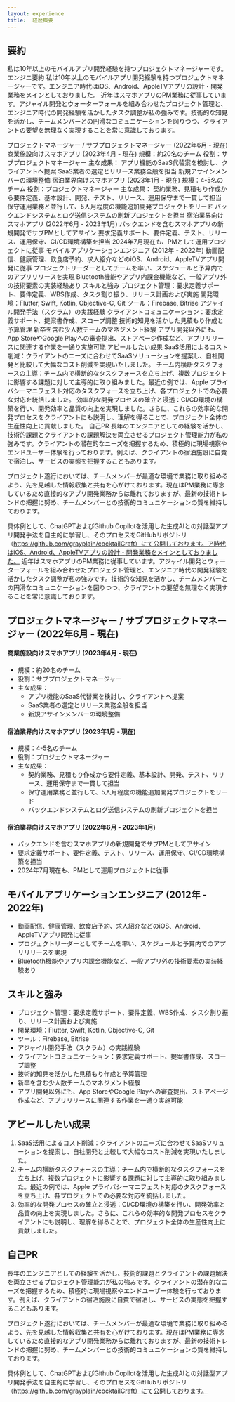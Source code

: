 ```yaml
---
layout: experience
title:  経歴概要
---
```


<!--# 職務経歴書-->


## 要約
私は10年以上のモバイルアプリ開発経験を持つプロジェクトマネージャーです。エンジニ要約
私は10年以上のモバイルアプリ開発経験を持つプロジェクトマネージャーです。エンジニア時代はiOS、Android、AppleTVアプリの設計・開発業務をメインとしておりました。 近年はスマホアプリのPM業務に従事しています。アジャイル開発とウォーターフォールを組み合わせたプロジェクト管理と、エンジニア時代の開発経験を活かしたタスク調整が私の強みです。技術的な知見を活かし、チームメンバーとの円滑なコミュニケーションを図りつつ、クライアントの要望を無理なく実現することを常に意識しております。

プロジェクトマネージャー / サブプロジェクトマネージャー (2022年6月 - 現在)
商業施設向けスマホアプリ (2023年4月 - 現在)
規模：約20名のチーム
役割：サブプロジェクトマネージャー
主な成果：
アプリ機能のSaaS代替案を検討し、クライアントへ提案
SaaS業者の選定とリリース業務全般を担当
新規アサインメンバーの環境整備
宿泊業界向けスマホアプリ (2023年1月 - 現在)
規模：4-5名のチーム
役割：プロジェクトマネージャー
主な成果：
契約業務、見積もり作成から要件定義、基本設計、開発、テスト、リリース、運用保守まで一貫して担当
保守運用業務と並行して、5人月程度の機能追加開発プロジェクトをリード
バックエンドシステムとログ送信システムの刷新プロジェクトを担当
宿泊業界向けスマホアプリ (2022年6月 - 2023年1月)
バックエンドを含むスマホアプリの新規開発でサブPMとしてアサイン
要求定義サポート、要件定義、テスト、リリース、運用保守、CI/CD環境構築を担当
2024年7月現在も、PMとして運用プロジェクトに従事
モバイルアプリケーションエンジニア (2012年 - 2022年)
動画配信、健康管理、飲食店予約、求人紹介などのiOS、Android、AppleTVアプリ開発に従事
プロジェクトリーダーとしてチームを率い、スケジュールと予算内でのアプリリリースを実現
Bluetooth機能やアプリ内課金機能など、一般アプリ外の技術要素の実装経験あり
スキルと強み
プロジェクト管理：要求定義サポート、要件定義、WBS作成、タスク割り振り、リリース計画および実施
開発環境：Flutter, Swift, Kotlin, Objective-C, Git
ツール：Firebase, Bitrise
アジャイル開発手法（スクラム）の実践経験
クライアントコミュニケーション：要求定義サポート、提案書作成、スコープ調整
技術的知見を活かした見積もり作成と予算管理
新卒を含む少人数チームのマネジメント経験
アプリ開発以外にも、App StoreやGoogle Playへの審査提出、ストアページ作成など、アプリリリースに関連する作業を一通り実施可能
アピールしたい成果
SaaS活用によるコスト削減：クライアントのニーズに合わせてSaaSソリューションを提案し、自社開発と比較して大幅なコスト削減を実現いたしました。
チーム内横断タスクフォースの主導：チーム内で横断的なタスクフォースを立ち上げ、複数プロジェクトに影響する課題に対して主導的に取り組みました。最近の例では、Apple プライバシーマニフェスト対応のタスクフォースを立ち上げ、各プロジェクトでの必要な対応を統括しました。
効率的な開発プロセスの確立と浸透：CI/CD環境の構築を行い、開発効率と品質の向上を実現しました。さらに、これらの効率的な開発プロセスをクライアントにも説明し、理解を得ることで、プロジェクト全体の生産性向上に貢献しました。
自己PR
長年のエンジニアとしての経験を活かし、技術的課題とクライアントの課題解決を両立させるプロジェクト管理能力が私の強みです。クライアントの潜在的なニーズを把握するため、積極的に現場視察やエンドユーザー体験を行っております。例えば、クライアントの宿泊施設に自費で宿泊し、サービスの実態を把握することもあります。

プロジェクト遂行においては、チームメンバーが最適な環境で業務に取り組めるよう、先を見越した情報収集と共有を心がけております。現在はPM業務に専念しているため直接的なアプリ開発業務からは離れておりますが、最新の技術トレンドの把握に努め、チームメンバーとの技術的コミュニケーションの質を維持しております。

具体例として、ChatGPTおよびGithub Copilotを活用した生成AIとの対話型アプリ開発手法を自主的に学習し、そのプロセスをGitHubリポジトリ（https://github.com/grayplain/cocktailCraft）にて公開しております。ア時代はiOS、Android、AppleTVアプリの設計・開発業務をメインとしておりました。 近年はスマホアプリのPM業務に従事しています。アジャイル開発とウォーターフォールを組み合わせたプロジェクト管理と、エンジニア時代の開発経験を活かしたタスク調整が私の強みです。技術的な知見を活かし、チームメンバーとの円滑なコミュニケーションを図りつつ、クライアントの要望を無理なく実現することを常に意識しております。


## プロジェクトマネージャー / サブプロジェクトマネージャー (2022年6月 - 現在)

#### 商業施設向けスマホアプリ (2023年4月 - 現在)
- 規模：約20名のチーム
- 役割：サブプロジェクトマネージャー
- 主な成果：
  - アプリ機能のSaaS代替案を検討し、クライアントへ提案
  - SaaS業者の選定とリリース業務全般を担当
  - 新規アサインメンバーの環境整備

#### 宿泊業界向けスマホアプリ (2023年1月 - 現在)
- 規模：4-5名のチーム
- 役割：プロジェクトマネージャー
- 主な成果：
  - 契約業務、見積もり作成から要件定義、基本設計、開発、テスト、リリース、運用保守まで一貫して担当
  - 保守運用業務と並行して、5人月程度の機能追加開発プロジェクトをリード
  - バックエンドシステムとログ送信システムの刷新プロジェクトを担当

#### 宿泊業界向けスマホアプリ (2022年6月 - 2023年1月)
- バックエンドを含むスマホアプリの新規開発でサブPMとしてアサイン
- 要求定義サポート、要件定義、テスト、リリース、運用保守、CI/CD環境構築を担当
- 2024年7月現在も、PMとして運用プロジェクトに従事


## モバイルアプリケーションエンジニア (2012年 - 2022年)
- 動画配信、健康管理、飲食店予約、求人紹介などのiOS、Android、AppleTVアプリ開発に従事
- プロジェクトリーダーとしてチームを率い、スケジュールと予算内でのアプリリリースを実現
- Bluetooth機能やアプリ内課金機能など、一般アプリ外の技術要素の実装経験あり

## スキルと強み
- プロジェクト管理：要求定義サポート、要件定義、WBS作成、タスク割り振り、リリース計画および実施
- 開発環境：Flutter, Swift, Kotlin, Objective-C, Git
- ツール：Firebase, Bitrise
- アジャイル開発手法（スクラム）の実践経験
- クライアントコミュニケーション：要求定義サポート、提案書作成、スコープ調整
- 技術的知見を活かした見積もり作成と予算管理
- 新卒を含む少人数チームのマネジメント経験
- アプリ開発以外にも、App StoreやGoogle Playへの審査提出、ストアページ作成など、アプリリリースに関連する作業を一通り実施可能

## アピールしたい成果
1. SaaS活用によるコスト削減：クライアントのニーズに合わせてSaaSソリューションを提案し、自社開発と比較して大幅なコスト削減を実現いたしました。
2. チーム内横断タスクフォースの主導：チーム内で横断的なタスクフォースを立ち上げ、複数プロジェクトに影響する課題に対して主導的に取り組みました。最近の例では、Apple プライバシーマニフェスト対応のタスクフォースを立ち上げ、各プロジェクトでの必要な対応を統括しました。
3. 効率的な開発プロセスの確立と浸透：CI/CD環境の構築を行い、開発効率と品質の向上を実現しました。さらに、これらの効率的な開発プロセスをクライアントにも説明し、理解を得ることで、プロジェクト全体の生産性向上に貢献しました。


## 自己PR
長年のエンジニアとしての経験を活かし、技術的課題とクライアントの課題解決を両立させるプロジェクト管理能力が私の強みです。クライアントの潜在的なニーズを把握するため、積極的に現場視察やエンドユーザー体験を行っております。例えば、クライアントの宿泊施設に自費で宿泊し、サービスの実態を把握することもあります。

プロジェクト遂行においては、チームメンバーが最適な環境で業務に取り組めるよう、先を見越した情報収集と共有を心がけております。現在はPM業務に専念しているため直接的なアプリ開発業務からは離れておりますが、最新の技術トレンドの把握に努め、チームメンバーとの技術的コミュニケーションの質を維持しております。

具体例として、ChatGPTおよびGithub Copilotを活用した生成AIとの対話型アプリ開発手法を自主的に学習し、そのプロセスをGitHubリポジトリ（https://github.com/grayplain/cocktailCraft）にて公開しております。
